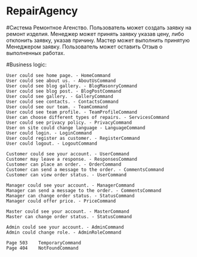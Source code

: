 # RepairAgency

#Система Ремонтное Агенство.
Пользователь может создать заявку на ремонт изделия. 
Менеджер может принять заявку указав цену, либо отклонить заявку, указав причину. 
Мастер может выполнить принятую Менеджером заявку.
Пользователь может оставить Отзыв о выполненных работах.  

#Business logic: 	

	User could see home page. - HomeCommand
	User could see about us. - AboutUsCommand	
	User could see blog gallery. - BlogMasonryCommand	
	User could see blog post. - BlogPostCommand	
	User could see gallery. - GalleryCommand	
	User could see contacts. - ContactsCommand	
	User could see our team. - TeamCommand	
	User could see team profile. - TeamProfileCommand	
	User can choose different types of repairs. - ServicesCommand	
	User could see privacy policy. - PrivacyCommand	
	User on site could change language - LanguageCommand	
	User could login. - LoginCommand	
	User could register as customer. - RegisterCommand	
	User could logout. - LogoutCommand	
			
	Customer could see your account. - UserCommand	
	Customer may leave a response. - ResponsesCommand	
	Сustomer can place an order. - OrderCommand	
	Customer can send a message to the order. - CommentsCommand	
	Customer can view order status. - UserCommand	
			
	Manager could see your account. - ManagerCommand	
	Manager can send a message to the order. - CommentsCommand	
	Manager can change order status. - StatusCommand	
	Manager could offer price. - PriceCommand	
			
	Master could see your account. - MasterCommand	
	Master can change order status. - StatusCommand	
			
	Admin could see your account. -	AdminCommand	
	Admin could change role. - AdminRoleCommand	
			
	Page 503 	TemporaryCommand	
	Page 404	NotFoundCommand	
